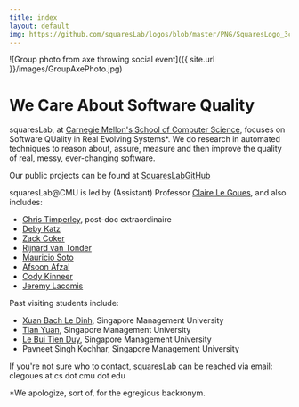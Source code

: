 ```yaml
---
title: index
layout: default
img: https://github.com/squaresLab/logos/blob/master/PNG/SquaresLogo_3color.eps
---
```


![Group photo from axe throwing social event]({{ site.url }}/images/GroupAxePhoto.jpg)

# We Care About Software Quality

squaresLab, at <a href="https://http://www.cs.cmu.edu/">Carnegie Mellon's
School of Computer Science</a>, focuses on Software QUality in Real Evolving
Systems*. We do research in automated techniques to reason about, assure,
measure and then improve the quality of real, messy, ever-changing
software.

Our public projects can be found at [SquaresLabGitHub](https://github.com/squaresLab) 

squaresLab@CMU is led by (Assistant) Professor [Claire Le Goues](http://www.clairelegoues.com), and also includes:

*   [Chris Timperley](http://www.christimperley.co.uk), post-doc extraordinaire
*   [Deby Katz](http://www.cs.cmu.edu/~dskatz/)
*   [Zack Coker](http://www.andrew.cmu.edu/user/zfc/)
* [Rijnard van Tonder](http://www.cs.cmu.edu/~rvantond/)
* [Mauricio Soto](http://www.cs.cmu.edu/~msotogon/) 
*   [Afsoon Afzal](http://www.cs.cmu.edu/~afsoona) 
*   [Cody Kinneer](http://kinneerc.github.io)
*   [Jeremy Lacomis](http://www.cs.cmu.edu/~jlacomis/)

Past visiting students include:
* [Xuan Bach Le Dinh](https://sites.google.com/site/xuanbach0789/home), Singapore Management University
* [Tian Yuan](http://www.mysmu.edu/phdis2012/yuan.tian.2012/), Singapore Management University
* [Le Bui Tien Duy](https://sites.google.com/site/lebuitienduy), Singapore Management University
* Pavneet Singh Kochhar, Singapore Management University

If you're not sure who to contact, squaresLab can be reached via email: clegoues at cs dot cmu dot edu


*We apologize, sort of, for the egregious backronym.

